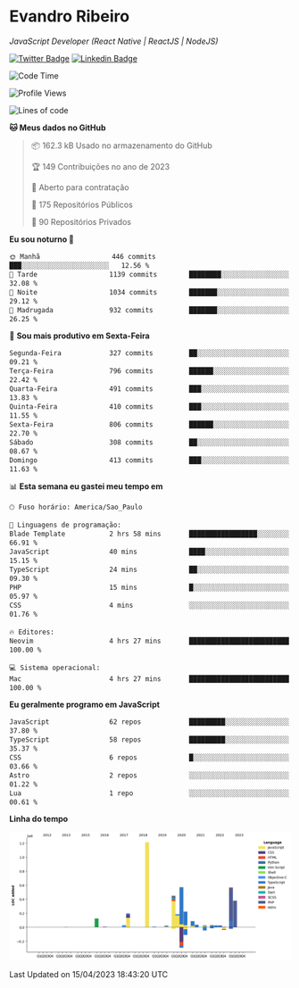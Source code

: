 # Evandro **Ribeiro**

*JavaScript Developer (React Native | ReactJS | NodeJS)*

[![Twitter Badge](https://img.shields.io/badge/-@ribeiroevandro-201B2D?style=flat-square&labelColor=201B2D&logo=twitter&logoColor=white&link=https://twitter.com/ribeiroevandro)](https://twitter.com/ribeiroevandro) 
[![Linkedin Badge](https://img.shields.io/badge/-Evandro%20Ribeiro-201B2D?style=flat-square&logo=Linkedin&logoColor=white&link=https://www.linkedin.com/in/ribeiroevandro)](https://www.linkedin.com/in/ribeiroevandro) 


<!--START_SECTION:waka-->
![Code Time](http://img.shields.io/badge/Code%20Time-3%2C181%20hrs-blue)

![Profile Views](http://img.shields.io/badge/Visualizac%C3%B5es%20do%20perfil-2-blue)

![Lines of code](https://img.shields.io/badge/Desde%20o%20Hello%20World%20eu%20escrevi-4.2%20million%20linhas%20de%20c%C3%B3digo-blue)

**🐱 Meus dados no GitHub** 

> 📦 162.3 kB Usado no armazenamento do GitHub 
 > 
> 🏆 149 Contribuições no ano de 2023
 > 
> 💼 Aberto para contratação
 > 
> 📜 175 Repositórios Públicos 
 > 
> 🔑 90 Repositórios Privados 
 > 
**Eu sou noturno 🦉** 

```text
🌞 Manhã                  446 commits         ███░░░░░░░░░░░░░░░░░░░░░░   12.56 % 
🌆 Tarde                  1139 commits        ████████░░░░░░░░░░░░░░░░░   32.08 % 
🌃 Noite                  1034 commits        ███████░░░░░░░░░░░░░░░░░░   29.12 % 
🌙 Madrugada              932 commits         ███████░░░░░░░░░░░░░░░░░░   26.25 % 
```
📅 **Sou mais produtivo em Sexta-Feira** 

```text
Segunda-Feira            327 commits         ██░░░░░░░░░░░░░░░░░░░░░░░   09.21 % 
Terça-Feira              796 commits         ██████░░░░░░░░░░░░░░░░░░░   22.42 % 
Quarta-Feira             491 commits         ███░░░░░░░░░░░░░░░░░░░░░░   13.83 % 
Quinta-Feira             410 commits         ███░░░░░░░░░░░░░░░░░░░░░░   11.55 % 
Sexta-Feira              806 commits         ██████░░░░░░░░░░░░░░░░░░░   22.70 % 
Sábado                   308 commits         ██░░░░░░░░░░░░░░░░░░░░░░░   08.67 % 
Domingo                  413 commits         ███░░░░░░░░░░░░░░░░░░░░░░   11.63 % 
```


📊 **Esta semana eu gastei meu tempo em** 

```text
🕑︎ Fuso horário: America/Sao_Paulo

💬 Linguagens de programação: 
Blade Template           2 hrs 58 mins       █████████████████░░░░░░░░   66.91 % 
JavaScript               40 mins             ████░░░░░░░░░░░░░░░░░░░░░   15.15 % 
TypeScript               24 mins             ██░░░░░░░░░░░░░░░░░░░░░░░   09.30 % 
PHP                      15 mins             █░░░░░░░░░░░░░░░░░░░░░░░░   05.97 % 
CSS                      4 mins              ░░░░░░░░░░░░░░░░░░░░░░░░░   01.76 % 

🔥 Editores: 
Neovim                   4 hrs 27 mins       █████████████████████████   100.00 % 

💻 Sistema operacional: 
Mac                      4 hrs 27 mins       █████████████████████████   100.00 % 
```

**Eu geralmente programo em JavaScript** 

```text
JavaScript               62 repos            █████████░░░░░░░░░░░░░░░░   37.80 % 
TypeScript               58 repos            █████████░░░░░░░░░░░░░░░░   35.37 % 
CSS                      6 repos             █░░░░░░░░░░░░░░░░░░░░░░░░   03.66 % 
Astro                    2 repos             ░░░░░░░░░░░░░░░░░░░░░░░░░   01.22 % 
Lua                      1 repo              ░░░░░░░░░░░░░░░░░░░░░░░░░   00.61 % 
```



**Linha do tempo**

![Lines of Code chart](https://raw.githubusercontent.com/ribeiroevandro/ribeiroevandro/main/assets/bar_graph.png)


 Last Updated on 15/04/2023 18:43:20 UTC
<!--END_SECTION:waka-->
